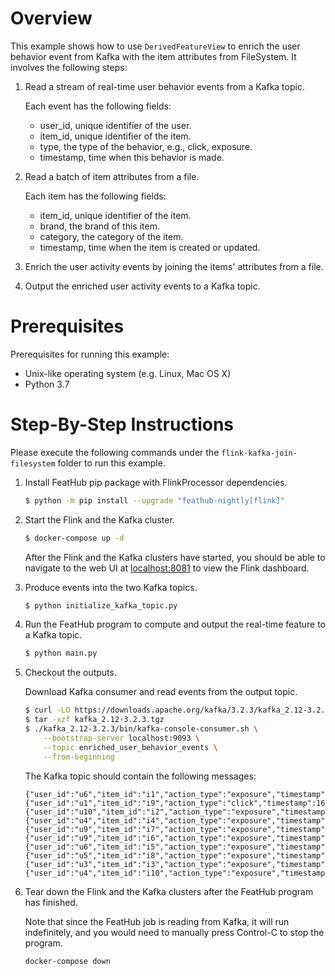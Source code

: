# Overview

This example shows how to use `DerivedFeatureView` to enrich the user behavior event
from Kafka with the item attributes from FileSystem. It involves the following steps:

1. Read a stream of real-time user behavior events from a Kafka topic.

   Each event has the following fields:
   - user_id, unique identifier of the user.
   - item_id, unique identifier of the item.
   - type, the type of the behavior, e.g., click, exposure.
   - timestamp, time when this behavior is made.

2. Read a batch of item attributes from a file.

   Each item has the following fields:
   - item_id, unique identifier of the item.
   - brand, the brand of this item.
   - category, the category of the item.
   - timestamp, time when the item is created or updated.

3. Enrich the user activity events by joining the items' attributes from a file.

4. Output the enriched user activity events to a Kafka topic.


# Prerequisites

Prerequisites for running this example:
- Unix-like operating system (e.g. Linux, Mac OS X)
- Python 3.7

# Step-By-Step Instructions

Please execute the following commands under the `flink-kafka-join-filesystem`
folder to run this example.

1. Install FeatHub pip package with FlinkProcessor dependencies.

   ```bash
   $ python -m pip install --upgrade "feathub-nightly[flink]"
   ```

2. Start the Flink and the Kafka cluster.

   ```bash
   $ docker-compose up -d
   ```

   After the Flink and the Kafka clusters have started, you should be able to
   navigate to the web UI at [localhost:8081](http://localhost:8081) to view the
   Flink dashboard.

3. Produce events into the two Kafka topics.

   ```bash
   $ python initialize_kafka_topic.py
   ```

4. Run the FeatHub program to compute and output the real-time feature to a
   Kafka topic.

   ```bash
   $ python main.py
   ```

5. Checkout the outputs.

   Download Kafka consumer and read events from the output topic.

   ```bash
   $ curl -LO https://downloads.apache.org/kafka/3.2.3/kafka_2.12-3.2.3.tgz
   $ tar -xzf kafka_2.12-3.2.3.tgz
   $ ./kafka_2.12-3.2.3/bin/kafka-console-consumer.sh \
       --bootstrap-server localhost:9093 \
       --topic enriched_user_behavior_events \
       --from-beginning
   ```

   The Kafka topic should contain the following messages:

   ```
   {"user_id":"u6","item_id":"i1","action_type":"exposure","timestamp":1684484065,"brand":"brand1"}
   {"user_id":"u1","item_id":"i9","action_type":"click","timestamp":1684484069,"brand":"brand3"}
   {"user_id":"u10","item_id":"i2","action_type":"exposure","timestamp":1684484066,"brand":"brand1"}
   {"user_id":"u4","item_id":"i4","action_type":"exposure","timestamp":1684484067,"brand":"brand2"}
   {"user_id":"u9","item_id":"i7","action_type":"exposure","timestamp":1684484068,"brand":"brand3"}
   {"user_id":"u9","item_id":"i6","action_type":"exposure","timestamp":1684484068,"brand":"brand2"}
   {"user_id":"u6","item_id":"i5","action_type":"exposure","timestamp":1684484067,"brand":"brand2"}
   {"user_id":"u5","item_id":"i8","action_type":"exposure","timestamp":1684484069,"brand":"brand3"}
   {"user_id":"u3","item_id":"i3","action_type":"exposure","timestamp":1684484066,"brand":"brand1"}
   {"user_id":"u4","item_id":"i10","action_type":"exposure","timestamp":1684484070,"brand":"brand3"}
   ```

6. Tear down the Flink and the Kafka clusters after the FeatHub program has
   finished.

   Note that since the FeatHub job is reading from Kafka, it will run
   indefinitely, and you would need to manually press Control-C to stop the program.

   ```bash
   docker-compose down
   ```
